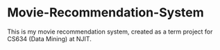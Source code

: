 # Movie-Recommendation-System
This is my movie recommendation system, created as a term project for CS634 (Data Mining) at NJIT.
